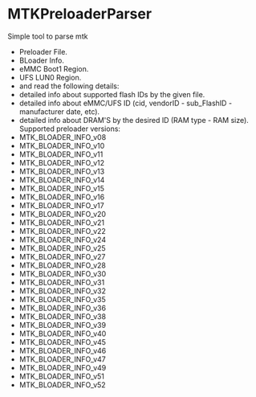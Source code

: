 # MTKPreloaderParser
 Simple tool to parse mtk
 - Preloader File. 
 - BLoader Info. 
 - eMMC Boot1 Region. 
 - UFS LUN0 Region.
 - and read the following details:
 - detailed info about supported flash IDs by the given file. 
 - detailed info about eMMC/UFS ID (cid, vendorID - sub_FlashID - manufacturer date, etc). 
 - detailed info about DRAM'S by the desired ID (RAM type - RAM size). 
Supported preloader versions:  
 - MTK_BLOADER_INFO_v08 
 - MTK_BLOADER_INFO_v10 
 - MTK_BLOADER_INFO_v11 
 - MTK_BLOADER_INFO_v12 
 - MTK_BLOADER_INFO_v13 
 - MTK_BLOADER_INFO_v14 
 - MTK_BLOADER_INFO_v15 
 - MTK_BLOADER_INFO_v16 
 - MTK_BLOADER_INFO_v17
 - MTK_BLOADER_INFO_v20 
 - MTK_BLOADER_INFO_v21 
 - MTK_BLOADER_INFO_v22
 - MTK_BLOADER_INFO_v24
 - MTK_BLOADER_INFO_v25
 - MTK_BLOADER_INFO_v27 
 - MTK_BLOADER_INFO_v28
 - MTK_BLOADER_INFO_v30
 - MTK_BLOADER_INFO_v31
 - MTK_BLOADER_INFO_v32
 - MTK_BLOADER_INFO_v35
 - MTK_BLOADER_INFO_v36
 - MTK_BLOADER_INFO_v38 
 - MTK_BLOADER_INFO_v39
 - MTK_BLOADER_INFO_v40
 - MTK_BLOADER_INFO_v45
 - MTK_BLOADER_INFO_v46
 - MTK_BLOADER_INFO_v47
 - MTK_BLOADER_INFO_v49
 - MTK_BLOADER_INFO_v51
 - MTK_BLOADER_INFO_v52
